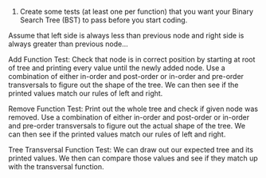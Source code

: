 1. Create some tests (at least one per function) that you want your Binary Search Tree (BST) to pass before you start coding.

Assume that left side is always less than previous node and right side is always greater than previous node... 

Add Function Test: Check that node is in correct position by starting at root of tree and printing every value until the newly added node. Use a combination of either in-order and post-order or in-order and pre-order transversals to figure out the shape of the tree. We can then see if the printed values match our rules of left and right. 

Remove Function Test: Print out the whole tree and check if given node was removed. Use a combination of either in-order and post-order or in-order and pre-order transversals to figure out the actual shape of the tree. We can then see if the printed values match our rules of left and right. 

Tree Transversal Function Test: We can draw out our expected tree and its printed values. We then can compare those values and see if they match up with the transversal function. 